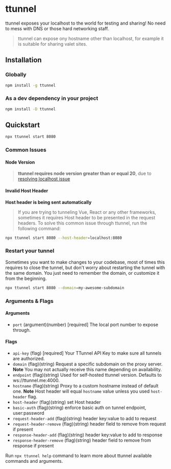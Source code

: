 # ttunnel

ttunnel exposes your localhost to the world for testing and sharing! No need to mess with DNS or those hard networking staff.

> ttunnel can expose ony hostname other than localhost, for example it is suitable for sharing valet sites.

## Installation


### Globally

```sh
npm install -g ttunnel
```

### As a dev dependency in your project

```sh
npm install -D ttunnel
```

## Quickstart

```sh
npx ttunnel start 8080
```

### Common Issues


#### Node Version

> **ttunnel requires node version greater than or equal 20**, due to [resolving localhost issue](https://github.com/nodejs/node/issues/40702)

#### Invalid Host Header

**Host header is being sent automatically**

> If you are trying to tunneling Vue, React or any other frameworks, sometimes it requires Host header to be presented in the request headers. To solve this common issue through ttunnel, run the following command:

```sh
npx ttunnel start 8080 --host-header=localhost:8080
```

### Restart your tunnel

Sometimes you want to make changes to your codebase, most of times this requires to close the tunnel, but don't worry about restarting the tunnel with the same domain. You just need to remember the domain, or customize it from the beginning.

```sh
npx ttunnel start 8080 --domain=my-awesome-subdomain
```

### Arguments & Flags

#### Arguments

- `port` (argument)(number) [required] The local port number to expose through.

#### Flags

- `api-key` (flag) [required] Your TTunnel API Key to make sure all tunnels are authorized.
- `domain` (flag)(string) Request a specific subdomain on the proxy server. **Note** You may not actually receive this name depending on availability.
- `endpoint` (flag)(string) Used for self-hosted ttunnel version. Defaults to ws://ttunnel.me:4000.
- `hostname` (flag)(string) Proxy to a custom hostname instead of default one. **Note** Host header will equal `hostname` value unless you used `host-header` flag.
- `host-header` (flag)(string) set Host header
- `basic-auth` (flag)(string) enforce basic auth on tunnel endpoint, user:password
- `request-header-add` (flag)(string) header key:value to add to request
- `request-header-remove` (flag)(string) header field to remove from request if present
- `response-header-add` (flag)(string) header key:value to add to response
- `response-header-remove` (flag)(string) header field to remove from response if present

Run `npx ttunnel help` command to learn more about ttunnel available commands and arguments.
